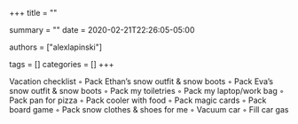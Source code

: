 +++
title = ""

summary = ""
date = 2020-02-21T22:26:05-05:00

authors = ["alexlapinski"]

tags = []
categories = []
+++

Vacation checklist
	◦	Pack Ethan’s snow outfit & snow boots
	◦	Pack Eva’s snow outfit & snow boots
	◦	Pack my toiletries 
	◦	Pack my laptop/work bag
	◦	Pack pan for pizza
	◦	Pack cooler with food
	◦	Pack magic cards
	◦	Pack board game
	◦	Pack snow clothes & shoes for me
	◦	Vacuum car
	◦	Fill car gas
